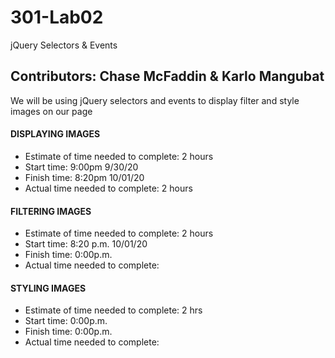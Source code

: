 # 301-Lab02

jQuery Selectors &amp; Events

## Contributors: Chase McFaddin & Karlo Mangubat

We will be using jQuery selectors and events to display filter and style images on our page


#### DISPLAYING IMAGES

- Estimate of time needed to complete: 2 hours
- Start time: 9:00pm 9/30/20
- Finish time: 8:20pm 10/01/20
- Actual time needed to complete: 2 hours

#### FILTERING IMAGES

- Estimate of time needed to complete: 2 hours
- Start time: 8:20 p.m. 10/01/20
- Finish time: 0:00p.m.
- Actual time needed to complete:

#### STYLING IMAGES

- Estimate of time needed to complete: 2 hrs
- Start time: 0:00p.m.
- Finish time: 0:00p.m.
- Actual time needed to complete:
